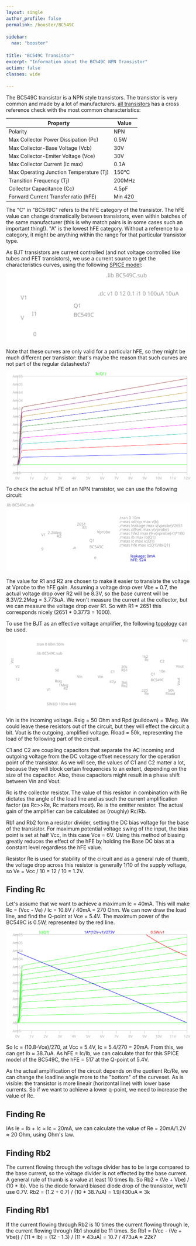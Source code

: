 ```yaml
---
layout: single
author_profile: false
permalink: /booster/BC549C

sidebar:
  nav: "booster"

title: "BC549C Transistor"
excerpt: "Information about the BC549C NPN Transistor"
action: false
classes: wide

---
```

The BC549C transistor is a NPN style transistors. The transistor is very common and made by a lot of manufacturers. [all transistors](https://alltransistors.com/transistor.php?transistor=23419) has a cross reference check with the most common characteristics:

|Property|Value|
|--------|-----|
|Polarity| NPN |
|Max Collector Power Dissipation (Pc) | 0.5W |
|Max Collector-Base Voltage (Vcb) | 30V |
|Max Collector-Emiter Voltage (Vce) | 30V |
|Max Collector Current (Ic max) | 0.1A |
|Max Operating Junction Temperature (Tj) | 150°C |
|Transition Frequency (Tj) | 200MHz |
|Collector Capacitance (Cc) | 4.5pF |
|Forward Current Transfer ratio (hFE) | Min 420 |

The "C" in "BC549C" refers to the hFE category of the transistor. The hFE value can change dramatically between transistors, even within batches of the same manufacturer (this is why match pairs is in some cases such an important thing!). "A" is the lowest hFE category. Without a reference to a category, it might be anything within the range for that particular transistor type.

As BJT transistors are current controlled (and not voltage controlled like tubes and FET transistors), we use a current source to get the characteristics curves, using the following [SPICE model](/assets/spice/booster/BC549C.asc):

![](/assets/images/booster/BC549C.svg)

Note that these curves are only valid for a particular hFE, so they might be much different per transistor: that's maybe the reason that such curves are not part of the regular datasheets?

![](/assets/images/booster/BC549C-plot.svg)

To check the actual hFE of an NPN transistor, we can use the following circuit:

![](/assets/images/booster/BC549C-hFE.svg)

The value for R1 and R2 are chosen to make it easier to translate the voltage at Vprobe to the hFE gain. Assuming a voltage drop over Vbe = 0.7, the actual voltage drop over R2 will be 8.3V, so the base current will be 8.3V/2.2Meg = 3.773uA. We won't measure the current at the collector, but we can measure the voltage drop over R1. So with R1 = 2651 this corresponds nicely (2651 * 0.3773 = 1000).

To use the BJT as an effective voltage amplifier, the following [topology](/assets/spice/booster/BC549C-amp.asc) can be used.

![](/assets/images/booster/BC549C-amp.svg)

Vin is the incoming voltage. Rsig = 50 Ohm and Rpd (pulldown) = 1Meg. We could leave these resistors out of the circuit, but they will effect the circuit a bit. Vout is the outgoing, amplified voltage. Rload = 50k, representing the load of the following part of the circuit.

C1 and C2 are coupling capacitors that separate the AC incoming and outgoing voltage from the DC voltage offset necessary for the operation point of the transistor. As we will see, the values of C1 and C2 matter a lot, because they will block certain frequencies to an extent, depending on the size of the capacitor. Also, these capacitors might result in a phase shift between Vin and Vout.

Rc is the collector resistor. The value of this resistor in combination with Re dictates the angle of the load line and as such the current amplification factor (as Rc>>Re, Rc matters most). Re is the emitter resistor. The actual gain of the amplifier can be calculated as (roughly) Rc/Rb.

Rb1 and Rb2 form a resistor divider, setting the DC bias voltage for the base of the transistor. For maximum potential voltage swing of the input, the bias point is set at half Vcc, in this case Vce = 6V. Using this method of biasing greatly reduces the effect of the hFE by holding the Base DC bias at a constant level regardless the hFE value.

Resistor Re is used for stability of the circuit and as a general rule of thumb, the voltage drop across this resistor is generally 1/10 of the supply voltage, so Ve = Vcc / 10 = 12 / 10 = 1.2V.

## Finding Rc

Let's assume that we want to achieve a maximum Ic = 40mA. This will make Rc = (Vcc - Ve) / Ic = 10.8V / 40mA = 270 Ohm. We can now draw the load line, and find the Q-point at Vce = 5.4V. The maximum power of the BC549C is 0.5W, represented by the red line.

![](/assets/images/booster/BC549C-loadline.svg)

So Ic = (10.8-Vce)/270, at Vcc = 5.4V, Ic = 5.4/270 = 20mA. From this, we can get Ib ≈ 38.7uA. As hFE = Ic/Ib, we can calculate that for this SPICE model of the BC549C, the hFE = 517 at the Q-point of 5.4V.

As the actual amplification of the circuit depends on the quotient Rc/Re, we can change the loadline angle more to the "bottom" of the curveset. As is visible: the transistor is more lineair (horizontal line) with lower base currents. So if we want to achieve a lower q-point, we need to increase the value of Rc.

## Finding Re

IAs Ie = Ib + Ic ≈ Ic = 20mA, we can calculate the value of Re = 20mA/1.2V ≈ 20 Ohm, using Ohm's law.

## Finding Rb2

The current flowing through the voltage divider has to be large compared to the base current, so the voltage divider is not effected by the base current. A general rule of thumb is a value at least 10 times Ib. So Rb2 = (Ve + Vbe) / (10 * Ib). Vbe is the diode forward biased diode drop of the transistor, we'll use 0.7V. Rb2 = (1.2 + 0.7) / (10 * 38.7uA) = 1.9/430uA ≈ 3k

## Finding Rb1

If the current flowing through Rb2 is 10 times the current flowing through Ie, the current flowing through Rb1 should be 11 times. So Rb1 = (Vcc - (Ve + Vbe)) / (11 * Ib) = (12 - 1.3) / (11 * 43uA) = 10.7 / 473uA ≈ 22k7
